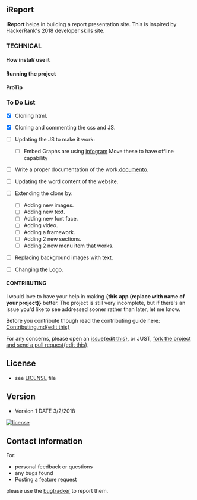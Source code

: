 
## iReport

**iReport** helps in building a report presentation site.
This is inspired by HackerRank's 2018 developer skills site.

### TECHNICAL


#### How instal/ use it
#### Running the project

    

#### ProTip

### To Do List


- [x] Cloning html. 
- [x] Cloning and commenting the css and JS.
- [ ] Updating the JS to make it work:
    - [ ] Embed Graphs are using [infogram](https://e.infogram.com/js/dist/embed-loader-min.js) Move these to have offline capability
    
- [ ] Write a proper documentation of the work.[documento](https://github.com/tamzi/report/docs/documento.md).
- [ ] Updating the word content of the website.
- [ ] Extending the clone by:
    - [ ] Adding new images.
    - [ ] Adding new text.
    - [ ] Adding new font face.
    - [ ] Adding video.
    - [ ] Adding a framework.
    - [ ] Adding 2 new sections.
    - [ ] Adding 2 new menu item that works.
- [ ] Replacing background images with text.
- [ ] Changing the Logo.




#### CONTRIBUTING

I would love to have your help in making  **{this app (replace with name of your project)}** better. The project is still very incomplete, but if there's an issue you'd like to see addressed sooner rather than later, let me know. 

Before you contribute though read the contributing guide here: [Contributing.md{edit this}](https://github.com/tamzi/report/docs/contributing.md)

For any concerns, please open an [issue{edit this}](https://github.com/tamzi/report/issues), or JUST, [fork the project and send a pull request{edit this}](https://github.com/tamzi/report/pulls). 



## License 
* see [LICENSE](https://github.com/tamzi/report/LICENSE.md) file

## Version 
* Version 1  DATE 3/2/2018




[![license](https://img.shields.io/github/license/mashape/apistatus.svg?style=for-the-badge)]()


## Contact information

For:
 - personal feedback or questions
 - any bugs found 
 - Posting a feature request 
 
 please use the [bugtracker](https://github.com/tamzi/report/issues) to report them.

